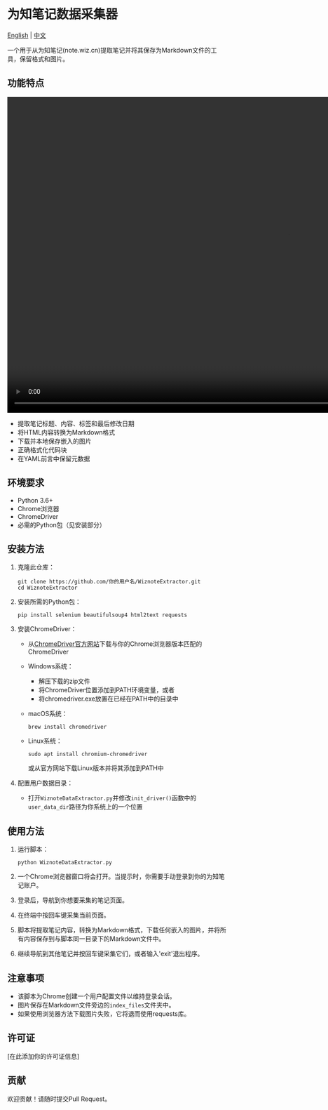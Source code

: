 # 为知笔记数据采集器

[English](README.md) | [中文](README_CN.md)

一个用于从为知笔记(note.wiz.cn)提取笔记并将其保存为Markdown文件的工具，保留格式和图片。

## 功能特点

<video width="1280" height="720" controls>
  <source src="WiznoteExtractor.mp4" type="video/mp4">
  Your browser does not support the video tag.
</video>

- 提取笔记标题、内容、标签和最后修改日期
- 将HTML内容转换为Markdown格式
- 下载并本地保存嵌入的图片
- 正确格式化代码块
- 在YAML前言中保留元数据

## 环境要求

- Python 3.6+
- Chrome浏览器
- ChromeDriver
- 必需的Python包（见安装部分）

## 安装方法

1. 克隆此仓库：
   ```
   git clone https://github.com/你的用户名/WiznoteExtractor.git
   cd WiznoteExtractor
   ```

2. 安装所需的Python包：
   ```
   pip install selenium beautifulsoup4 html2text requests
   ```

3. 安装ChromeDriver：
   - 从[ChromeDriver官方网站](https://sites.google.com/chromium.org/driver/)下载与你的Chrome浏览器版本匹配的ChromeDriver
   - Windows系统：
     - 解压下载的zip文件
     - 将ChromeDriver位置添加到PATH环境变量，或者
     - 将chromedriver.exe放置在已经在PATH中的目录中

   - macOS系统：
     ```
     brew install chromedriver
     ```
   
   - Linux系统：
     ```
     sudo apt install chromium-chromedriver
     ```
     或从官方网站下载Linux版本并将其添加到PATH中

4. 配置用户数据目录：
   - 打开`WiznoteDataExtractor.py`并修改`init_driver()`函数中的`user_data_dir`路径为你系统上的一个位置

## 使用方法

1. 运行脚本：
   ```
   python WiznoteDataExtractor.py
   ```

2. 一个Chrome浏览器窗口将会打开。当提示时，你需要手动登录到你的为知笔记账户。

3. 登录后，导航到你想要采集的笔记页面。

4. 在终端中按回车键采集当前页面。

5. 脚本将提取笔记内容，转换为Markdown格式，下载任何嵌入的图片，并将所有内容保存到与脚本同一目录下的Markdown文件中。

6. 继续导航到其他笔记并按回车键采集它们，或者输入'exit'退出程序。

## 注意事项

- 该脚本为Chrome创建一个用户配置文件以维持登录会话。
- 图片保存在Markdown文件旁边的`index_files`文件夹中。
- 如果使用浏览器方法下载图片失败，它将退而使用requests库。

## 许可证

[在此添加你的许可证信息]

## 贡献

欢迎贡献！请随时提交Pull Request。
